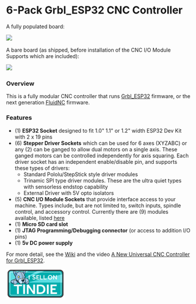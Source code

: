 
# 6-Pack Grbl_ESP32 CNC Controller

A fully populated board:

<img src="http://www.buildlog.net/blog/wp-content/uploads/2020/07/20200711_120633.jpg" width="600">

A bare board (as shipped, before installation of the CNC I/O Module Supports which are included):

<img src="http://www.buildlog.net/blog/wp-content/uploads/2020/07/20200711_120737.jpg" width="600">

### Overview

This is a fully modular CNC controller that runs [Grbl_ESP32](https://github.com/bdring/Grbl_Esp32 "Grbl_Esp32 at github.com") firmware, or the next generation [FluidNC](https://github.com/bdring/FluidNC "FluidNC at github.com") firmware.

### Features

- (1) **ESP32 Socket** designed to fit 1.0" 1.1" or 1.2" width ESP32 Dev Kit with 2 x 19 pins
- (6) **Stepper Driver Sockets** which can be used for 6 axes (XYZABC) or any (2) can be ganged to allow dual motors on a single axis. These ganged motors can be controlled independently for axis squaring. Each driver socket has an independent enable/disable pin, and supports these types of drivers:
  - Standard Pololu/StepStick style driver modules
  - Trinamic SPI type driver modules. These are the ultra quiet types with sensorless endstop capability
  - External Driver with 5V opto isolators
- (5) **CNC I/O Module Sockets** that provide interface access to your machine. Types include, but are not limited to, switch inputs, spindle control, and accessory control. Currently there are (9) modules available, listed [here](https://github.com/Longus/6-Pack_CNC_Controller/wiki/CNC-I-O-Module-List/ "CNC-I-O-Module-List")
- (1) **Micro SD card slot**
- (1) **JTAG Programming/Debugging connector** (or access to addition I/O pins)
- (1) **5v DC power supply**

For more detail, see the [Wiki](https://github.com/Longus/6-Pack_CNC_Controller/wiki) and the video [A New Universal CNC Controller for Grbl_ESP32](https://www.youtube.com/watch?v=IMwXUbWLic0).

[<img src="https://github.com/bdring/TMC2209_4x_DK/blob/main/images/tindie-logo.png" width="160">](https://www.tindie.com/products/33366583/6-pack-universal-cnc-controller/)
